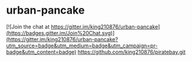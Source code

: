 # urban-pancake

[![Join the chat at https://gitter.im/king210876/urban-pancake](https://badges.gitter.im/Join%20Chat.svg)](https://gitter.im/king210876/urban-pancake?utm_source=badge&utm_medium=badge&utm_campaign=pr-badge&utm_content=badge)
https://github.com/king210876/piratebay.git
